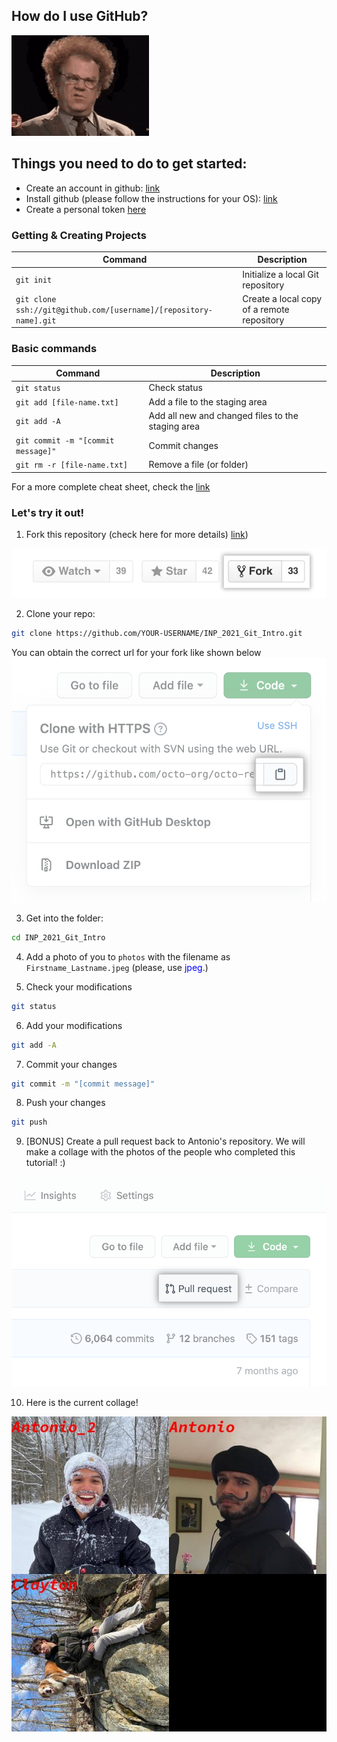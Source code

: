 ## How do I use GitHub?
![Recordit GIF](images/huh-confused.gif)


## Things you need to do to get started:

- Create an account in github: [link](https://github.com/join) 
- Install github (please follow the instructions for your OS): [link](https://github.com/git-guides/install-git)
- Create a personal token [here](https://docs.github.com/en/github/authenticating-to-github/keeping-your-account-and-data-secure/creating-a-personal-access-token) 

### Getting & Creating Projects

| Command | Description |
| ------- | ----------- |
| `git init` | Initialize a local Git repository |
| `git clone ssh://git@github.com/[username]/[repository-name].git` | Create a local copy of a remote repository |

### Basic commands

| Command | Description |
| ------- | ----------- |
| `git status` | Check status |
| `git add [file-name.txt]` | Add a file to the staging area |
| `git add -A` | Add all new and changed files to the staging area |
| `git commit -m "[commit message]"` | Commit changes |
| `git rm -r [file-name.txt]` | Remove a file (or folder) |

For a more complete cheat sheet, check the [link](https://education.github.com/git-cheat-sheet-education.pdf)

### Let's try it out! 
1. Fork this repository (check here for more details) [link](https://docs.github.com/en/get-started/quickstart/fork-a-repo))

![fork-a-repo](images/fork_button.jpeg)

2. Clone your repo:
```bash
git clone https://github.com/YOUR-USERNAME/INP_2021_Git_Intro.git
```
You can obtain the correct url for your fork like shown below
![clone](images/https-url-clone.png)

3. Get into the folder:
```bash
cd INP_2021_Git_Intro
```

4. Add a photo of you to `photos` with the filename as `Firstname_Lastname.jpeg` (please, use <span style="color:blue"> jpeg</span>.)

5. Check your modifications
```bash
git status
```

6. Add your modifications
```bash
git add -A
```

7. Commit your changes
```bash
git commit -m "[commit message]"
```

8. Push your changes
```bash
git push
```

9. [BONUS] Create a pull request back to Antonio's repository. We will make a collage with the photos of the people who completed this tutorial! :)

![pull_req](images/pull-request-start-review-button.png)

10. Here is the current collage!

![collage](collage.jpg)
